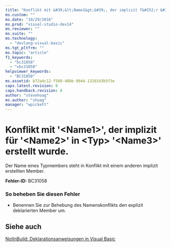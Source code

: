 ```yaml
---
title: "Konflikt mit &#39;&lt;Name1&gt;&#39;, der implizit f&#252;r &#39;&lt;Name2&gt;&#39; in &lt;Typ&gt; &#39;&lt;Name3&gt;&#39; erstellt wurde. | Microsoft Docs"
ms.custom: ""
ms.date: "10/29/2016"
ms.prod: "visual-studio-dev14"
ms.reviewer: ""
ms.suite: ""
ms.technology: 
  - "devlang-visual-basic"
ms.tgt_pltfrm: ""
ms.topic: "article"
f1_keywords: 
  - "bc31058"
  - "vbc31058"
helpviewer_keywords: 
  - "BC31058"
ms.assetid: b72a4c12-f589-48bb-9944-13201d3b5f3e
caps.latest.revision: 8
caps.handback.revision: 8
author: "stevehoag"
ms.author: "shoag"
manager: "wpickett"
---
```

# Konflikt mit &#39;&lt;Name1&gt;&#39;, der implizit f&#252;r &#39;&lt;Name2&gt;&#39; in &lt;Typ&gt; &#39;&lt;Name3&gt;&#39; erstellt wurde.
Der Name eines Typmembers steht in Konflikt mit einem anderen implizit erstellten Member.  
  
 **Fehler\-ID:** BC31058  
  
### So beheben Sie diesen Fehler  
  
-   Benennen Sie zur Behebung des Namenskonflikts den explizit deklarierten Member um.  
  
## Siehe auch  
 [NotInBuild: Deklarationsanweisungen in Visual Basic](http://msdn.microsoft.com/de-de/81f3c398-f45c-4d95-80bf-aa39d1a0fb30)